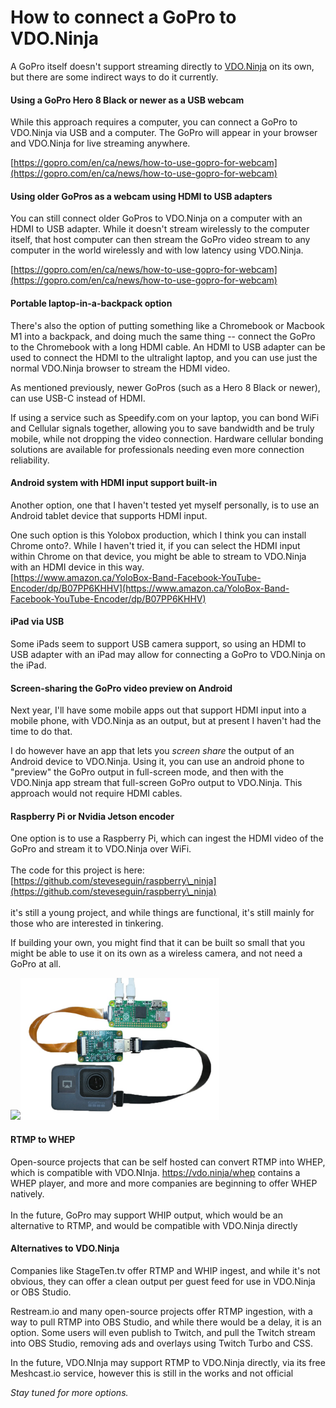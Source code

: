 # How to connect a GoPro to VDO.Ninja

A GoPro itself doesn't support streaming directly to [VDO.Ninja](https://vdo.ninja/) on its own, but there are some indirect ways to do it currently.

#### Using a GoPro Hero 8 Black or newer as a USB webcam

While this approach requires a computer, you can connect a GoPro to VDO.Ninja via USB and a computer. The GoPro will appear in your browser and VDO.Ninja for live streaming anywhere.

[https://gopro.com/en/ca/news/how-to-use-gopro-for-webcam](https://gopro.com/en/ca/news/how-to-use-gopro-for-webcam)

#### Using older GoPros as a webcam using HDMI to USB adapters

You can still connect older GoPros to VDO.Ninja on a computer with an HDMI to USB adapter. While it doesn't stream wirelessly to the computer itself, that host computer can then stream the GoPro video stream to any computer in the world wirelessly and with low latency using VDO.Ninja.

[https://gopro.com/en/ca/news/how-to-use-gopro-for-webcam](https://gopro.com/en/ca/news/how-to-use-gopro-for-webcam)

#### Portable laptop-in-a-backpack option

There's also the option of putting something like a Chromebook or Macbook M1 into a backpack, and doing much the same thing -- connect the GoPro to the Chromebook with a long HDMI cable. An HDMI to USB adapter can be used to connect the HDMI to the ultralight laptop, and you can use just the normal VDO.Ninja browser to stream the HDMI video.&#x20;

As mentioned previously, newer GoPros (such as a Hero 8 Black or newer), can use USB-C instead of HDMI.

If using a service such as Speedify.com on your laptop, you can bond WiFi and Cellular signals together, allowing you to save bandwidth and be truly mobile, while not dropping the video connection. Hardware cellular bonding solutions are available for professionals needing even more connection reliability.&#x20;

#### Android system with HDMI input support built-in

Another option, one that I haven't tested yet myself personally, is to use an Android tablet device that supports HDMI input.

One such option is this Yolobox production, which I think you can install Chrome onto?. While I haven't tried it, if you can select the HDMI input within Chrome on that device, you might be able to stream to VDO.Ninja with an HDMI device in this way.\
[https://www.amazon.ca/YoloBox-Band-Facebook-YouTube-Encoder/dp/B07PP6KHHV](https://www.amazon.ca/YoloBox-Band-Facebook-YouTube-Encoder/dp/B07PP6KHHV)

#### iPad via USB

Some iPads seem to support USB camera support, so using an HDMI to USB adapter with an iPad may allow for connecting a GoPro to VDO.Ninja on the iPad.

#### Screen-sharing the GoPro video preview on Android

Next year, I'll have some mobile apps out that support HDMI input into a mobile phone, with VDO.Ninja as an output, but at present I haven't had the time to do that.&#x20;

I do however have an app that lets you _screen share_ the output of an Android device to VDO.Ninja. Using it, you can use an android phone to "preview" the GoPro output in full-screen mode, and then with the VDO.Ninja app stream that full-screen GoPro output to VDO.Ninja. This approach would not require HDMI cables.

#### Raspberry Pi or Nvidia Jetson encoder

One option is to use a Raspberry Pi, which can ingest the HDMI video of the GoPro and stream it to VDO.Ninja over WiFi. \
\
The code for this project is here: [https://github.com/steveseguin/raspberry\_ninja](https://github.com/steveseguin/raspberry\_ninja) \
\
it's still a young project, and while things are functional, it's still mainly for those who are interested in tinkering.

If building your own, you might find that it can be built so small that you might be able to use it on its own as a wireless camera, and not need a GoPro at all.

![](<../.gitbook/assets/image (127) (1).png>)![](<../.gitbook/assets/image (227).png>)

#### RTMP to WHEP

Open-source projects that can be self hosted can convert RTMP into WHEP, which is compatible with VDO.NInja. https://vdo.ninja/whep contains a WHEP player, and more and more companies are beginning to offer WHEP natively.\
\
In the future, GoPro may support WHIP output, which would be an alternative to RTMP, and would be compatible with VDO.Ninja directly

#### Alternatives to VDO.Ninja

Companies like StageTen.tv offer RTMP and WHIP ingest, and while it's not obvious, they can offer a clean output per guest feed for use in VDO.Ninja or OBS Studio.

Restream.io and many open-source projects offer RTMP ingestion, with a way to pull RTMP into OBS Studio, and while there would be a delay, it is an option. Some users will even publish to Twitch, and pull the Twitch stream into OBS Studio, removing ads and overlays using Twitch Turbo and CSS.

In the future, VDO.NInja may support RTMP to VDO.Ninja directly, via its free Meshcast.io service, however this is still in the works and not official



_Stay tuned for more options._
